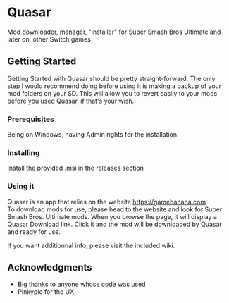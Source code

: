 # Quasar
Mod downloader, manager, "installer" for Super Smash Bros Ultimate and later on, other Switch games

## Getting Started

Getting Started with Quasar should be pretty straight-forward. The only step I would recommend doing before using it is making a backup of your mod folders on your SD.
This will allow you to revert easily to your mods before you used Quasar, if that's your wish.

### Prerequisites

Being on Windows, having Admin rights for the installation.

### Installing

Install the provided .msi in the releases section


### Using it

Quasar is an app that relies on the website https://gamebanana.com  
To download mods for use, please head to the website and look for Super Smash Bros. Ultimate mods.
When you browse the page, it will display a Quasar Download link.
Click it and the mod will be downloaded by Quasar and ready for use.

If you want additionnal info, please visit the included wiki.

## Acknowledgments

* Big thanks to anyone whose code was used
* Pinkypie for the UX
